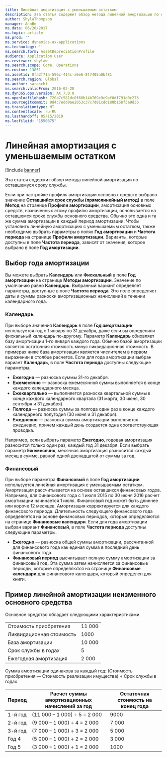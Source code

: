 ```yaml
---
title: Линейная амортизация с уменьшаемым остатком
description: Эта статья содержит обзор метода линейной амортизации по оставшемуся сроку службы.
author: ShylaThompson
manager: AnnBe
ms.date: 06/20/2017
ms.topic: article
ms.prod: ''
ms.service: dynamics-ax-applications
ms.technology: ''
ms.search.form: AssetDepreciationProfile
audience: Application User
ms.reviewer: shylaw
ms.search.scope: Core, Operations
ms.custom: 13851
ms.assetid: 0fa2f71a-596c-414c-a6e6-8f7405a0bf81
ms.search.region: Global
ms.author: saraschi
ms.search.validFrom: 2016-02-28
ms.dyn365.ops.version: AX 7.0.0
ms.openlocfilehash: 720a7c581dc0f68b14b769e9c9af0df791d0c273
ms.sourcegitcommit: 9d4c7edd0ae2053c37c7d81cdd180b16bf3a9d3b
ms.translationtype: HT
ms.contentlocale: ru-RU
ms.lasthandoff: 05/15/2019
ms.locfileid: "1550875"
---
```

# <a name="straight-line-life-remaining-depreciation"></a>Линейная амортизация с уменьшаемым остатком

[!include [banner](../includes/banner.md)]

Эта статья содержит обзор метода линейной амортизации по оставшемуся сроку службы.

Если при настройке профиля амортизации основных средств выбрано значение **Оставшийся срок службы (прямолинейный метод)** в поле **Метод** на странице **Профили амортизации**, амортизация основных средств, назначенных этому профилю амортизации, основывается на оставшемся сроке службы основного средства. Обычно это одна и та же сумма амортизации в каждый период амортизации. Чтобы установить линейную амортизацию с уменьшаемым остатком, также необходимо выбрать параметры в полях **Год амортизации** и **Частота периода** на странице **Профили амортизации**. Варианты, которые доступны в поле **Частота периода**, зависят от значения, которое выбрано в поле **Год амортизации**.

## <a name="select-a-depreciation-year"></a>Выбор года амортизации
Вы можете выбрать **Календарь** или **Фискальный** в поле **Год амортизации** на странице **Методы амортизации**. Значение по умолчанию равно **Календарь**. Выбранный вариант определяет параметры, доступные в поле **Частота периода**. Это поле определяет даты и суммы разноски амортизационных начислений в течении календарного года.

### <a name="calendar"></a>Календарь

При выборе значения **Календарь** в поле ***Год амортизации*** используется год с 1 января по 31 декабря, даже если вы определили фискальный календарь по-другому. Параметр **Календарь** обновляет базу амортизации 1-го января каждого года. Обычно базой амортизации является остаточная стоимость минус ликвидационная стоимость. В примерах ниже база амортизации является числителем в первом выражении в столбце расчетов. Если для года амортизации выбран вариант **Календарь**, в поле **Частота периода** доступны следующие параметры.

-   **Ежегодно** — разноска суммы 31-го декабря.
-   **Ежемесячно** — разноска ежемесячной суммы выполняется в конце каждого календарного месяца.
-   **Ежеквартально** — выполняется разноска квартальной суммы в конце каждого календарного квартала (31 марта, 30 июня, 30 сентября и 31 декабря).
-   **Полгода** — разноска суммы за полгода один раз в конце каждого календарного полугодия (30 июня и 31 декабря).
-   **Ежедневно** — разноска суммы амортизации выполняется ежедневно, причем каждый день создается одна соответствующая проводка.

Например, если выбрать параметр **Ежегодно**, годовая амортизация разносится только один раз, каждый год 31 декабря. Если выбрать параметр **Ежемесячно**, месячная амортизация разносится каждый месяц в сумме, равной одной двенадцатой от суммы за год.

### <a name="fiscal"></a>Финансовый

При выборе параметра **Финансовый** в поле **Год амортизации** используется линейная амортизация с уменьшаемым остатком. Амортизация рассчитывается на основе оставшихся финансовых годов. Например, для финансового года с 1 июля 2015 по 30 июня 2016 расчет амортизации начинается 1 июля. Финансовый год может быть длиннее или короче 12 месяцев. Амортизация корректируется для каждого финансового периода. Длительность следующего финансового года определяется на основе финансовых периодов, которые определяются на странице **Финансовые календари**. Если для года амортизации выбран вариант **Финансовый**, в поле **Частота периода** доступны следующие параметры.

-   **Ежегодно** — разноска общей суммы амортизации, рассчитанной для финансового года как единая сумма в последний день финансового года.
-   **Финансовый период** высчитывает полную сумму амортизации за финансовый год. Эта сумма затем начисляется за финансовые периоды, которые определяются на странице **Финансовые календари** для финансового календаря, который определен для книги.

## <a name="example-of-straight-line-depreciation-of-an-unchanged-fixed-asset"></a>Пример линейной амортизации неизменного основного средства
Основное средство обладает следующими характеристиками.

|                     |        |
|---------------------|--------|
| Стоимость приобретения    | 11 000 |
| Ликвидационная стоимость       | 1000  |
| База амортизации   | 10 000 |
| Срок службы в годах  | 5      |
| Ежегодная амортизация | 2 000  |

Сумма амортизации одинакова за каждый год: (Стоимость приобретения — Стоимость реализации имущества) ÷ Срок службы в годах

| Период | Расчет суммы амортизационных начислений за год | Остаточная стоимость на конец года |
|--------|-----------------------------------------------|---------------------------------------|
| 1-й год | (11 000 – 1 000) ÷ 5 = 2 000                  | 9000                                 |
| 2-й год | (9 000 – 1 000) ÷ 4 = 2 000                   | 7 000                                 |
| 3-й год | (7 000 – 1 000) ÷ 3 = 2 000                   | 5 000                                 |
| Год 4 | (5 000 – 1 000) ÷ 2 = 2 000                   | 3 000                                 |
| Год 5 | (3 000 – 1 000) ÷ 1 = 2 000                   | 1000                                 |





